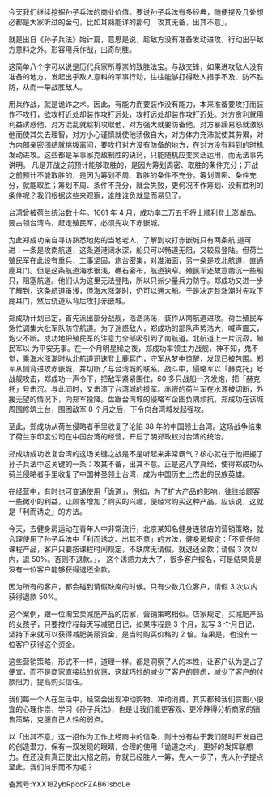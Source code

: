 今天我们继续挖掘孙子兵法的商业价值。要说孙子兵法有多经典，随便提及几处想必都是大家听过的金句，比如耳熟能详的那句「攻其无备，出其不意」。

就是出自《孙子兵法》始计篇，意思是说，趁敌方没有准备发动进攻，行动出乎敌方意料之外。形容用兵作战，出奇制胜。

这简单八个字可以说是历代兵家所尊崇的致胜法宝。与敌交锋，如果进攻敌人没有准备的地方，发起出乎敌人意料的军事行动，往往能够打得敌人措手不及、防不胜防，从而一举战胜敌人。

用兵作战，就是诡诈之术。因此，有能力而要装作没有能力，本来准备要攻打而装作不攻打，欲攻打近处却装作攻打远处，攻打远处却装作攻打近处。对方贪利就用利益诱惑他，对方混乱就趁机攻取他，对方强大就要防备他，对方暴躁易怒就激怒他而使其失去理智，对方小心谨慎就使他骄傲自大，对方体力充沛就使其劳累，对方内部亲密团结就挑拨离间，要攻打对方没有防备的地方，在对方没有料到的时机发动进攻。这些都是军事家克敌制胜的诀窍，只能随机应变灵活运用，而无法事先讲明。 凡是开战之前预计能够取胜的，是因为筹划周密、取胜的条件充分；开战之前预计不能取胜的，是因为筹划不周、取胜的条件不充分。筹划周密、条件充分，就能取胜；筹划不周、条件不充分，就会失败，更何况不作筹划、没有胜利的条件呢？我们根据这些来观察，谁胜谁负就显而易见了。

台湾曾被荷兰统治数十年。1661 年 4 月，成功率二万五千将士顺利登上澎湖岛。要占领台湾岛，赶走殖民军，必须先攻下赤嵌城。

为此郑成功亲自寻访熟悉地势的当地老人，了解到攻打赤嵌城只有两条航 道可进：一条是攻南航道，这条道港阔水深，船只可以畅道无阻，又较易登陆。但荷兰殖民军在此设有重兵，工事坚固，炮台密集，对准海面，另一条是攻北航道，直通鹿耳门。但是这条航道海水很浅，礁石密布，航道狭窄。殖民军还故意凿沉一些船只，阻塞航道。他们认为这里无法登陆，所以只派少量兵力防守。郑成功又进一步了解到，这条航道虽浅，但海水涨潮时，仍可以通大船。于是决定趁涨潮时先攻下鹿耳门，然后绕道从背后攻打赤嵌城。

郑成功计划已定，首先派出部分战舰，浩浩荡荡，装作从南航道进攻。荷兰殖民军急忙调集大批军队防守航道。为了迷惑敌人，郑成功的部队声势浩大，喊声震天，炮火不断。成功地把殖民军的注意力全部吸引到了南航道。北航道上一片沉寂，殖民军以 为平安无事。在一个月明星稀之夜，郑成功率领主力战舰，神不知，鬼不觉，乘海水涨潮时从北航道迅速登上鹿耳门，守军从梦中惊醒，发现已被包围。郑军从侧背进攻赤嵌城，并切断了与台湾城的联系。战斗中，侵略军以「赫克托」号战舰攻击，郑成功一声令下，把敌军紧紧围住，60 多只战船一齐发炮，把「赫克托」号击沉。与此同时，又击溃了台湾城的援军。赤嵌的荷兰军在水源被切断，外援无望的情况下，向郑军投降。盘踞台湾城的侵略军企图负隅顽抗，郑成功在该城周围修筑土台，围困敌军 8 个月之后，下令向台湾城发起强攻。

至此，郑成功从荷兰侵略者手里收复了沦陷 38 年的中国领土台湾。这场战争结束了荷兰东印度公司在中国台湾的经营，开启了明郑政权对台湾的统治。

郑成功成功收复台湾的这场关键之战是不是听起来非常霸气？核心就在于他把握了孙子兵法中这关键的一条：攻其不备，出其不意。正是这八字真经，使得郑成功从荷兰侵略者手里收复了中国神圣领土台湾，成为中国历史上杰出的民族英雄。

在经营中，有时也可变通使用「诡道」，例如，为了扩大产品的影响，往往给顾客一些微小的利益，让顾客增加了购买的兴趣，便经常购买这种产品。应该说，这就是「利而诱之」的方法。

今天，去健身房运动在青年人中非常流行，北京某知名健身连锁店的营销策略，就合理使用了孙子兵法中「利而诱之、出其不意」的方法，健身房规定：「不管任何课程产品，客户只要按课程时间规定，不缺席无请假，就退还全款；请假 3 次以内，退 50\%。否则不退款。」， 这个诱惑力太大了，很多客户报名，可是结果竟是没有一位客户能够获得退还全款。

因为所有的客户，都会碰到请假缺席的时候。只有少数几位客户，请假 3 次以内获得退款 50\%。

这个案例，跟一位淘宝卖减肥产品的店家，营销策略相似。店家规定，买减肥产品的女孩子，只要按疗程每天写减肥日记，如果序程是 3 个月，就写 3 个月日记，坚持下来就可以获得减肥美丽资金，是当时购买价格的 2 倍。结果是，也没有一位客户获得这个资金。

这些营销策略，形式不一样，道理一样。都是洞察了人的本性，让客户认为是占了便宜，而不是商家直接给的优惠，这就巧妙的减少了客户的顾虑，减少了客户的付款阻力，提高购买信任。

我们每一个人在生活中，经常会出现冲动购物、冲动消费，其实都和我们贪图小便宜的心理作祟，学习《孙子兵法》，也是让我们能更客观、更冷静得分析商家的销售策略，克服自己人性的弱点。

以「出其不意」这一招作为工作上经商中的信条，则十分有益于我们随时开发自己的创造潜力，保有一双发现的眼睛，合理的使用「诡道之术」，更好的发挥联想力。在还没有真正使出大招之前，你就已经胜人一筹，先人一步了，先人孙子提点至此，我们何乐而不为呢？

备案号:YXX18ZybRpocPZAB61sbdLe